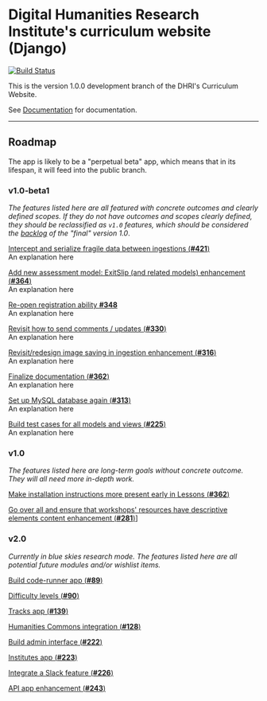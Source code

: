 # Digital Humanities Research Institute's curriculum website (Django)

[![Build Status](https://travis-ci.com/DHRI-Curriculum/django-app.svg?token=qsoYACcVqJuqMoXfJy84&branch=v1-dev)](https://travis-ci.com/DHRI-Curriculum/django-app)

This is the version 1.0.0 development branch of the DHRI's Curriculum Website.

See [Documentation](_docs/README.md) for documentation.

---

## Roadmap

The app is likely to be a "perpetual beta" app, which means that in its lifespan, it will feed into the public branch.

### v1.0-beta1

_The features listed here are all featured with concrete outcomes and clearly defined scopes. If they do not have outcomes and scopes clearly defined, they should be reclassified as `v1.0` features, which should be considered the [backlog](https://www.scrum.org/resources/what-is-a-product-backlog#:~:text=As%20described%20in%20the%20Scrum,in%20a%20Sprint%20Planning%20event.) of the "final" version 1.0_.

[Intercept and serialize fragile data between ingestions (**#421**)](https://github.com/DHRI-Curriculum/django-app/issues/421)  
An explanation here

[Add new assessment model: ExitSlip (and related models) enhancement (**#364**)](https://github.com/DHRI-Curriculum/django-app/issues/364)  
An explanation here

[Re-open registration ability **#348**](https://github.com/DHRI-Curriculum/django-app/issues/348)  
An explanation here

[Revisit how to send comments / updates (**#330**)](https://github.com/DHRI-Curriculum/django-app/issues/330)  
An explanation here

[Revisit/redesign image saving in ingestion enhancement (**#316**)](https://github.com/DHRI-Curriculum/django-app/issues/316)  
An explanation here

[Finalize documentation (**#362**)](https://github.com/DHRI-Curriculum/django-app/issues/362)  
An explanation here

[Set up MySQL database again (**#313**)](https://github.com/DHRI-Curriculum/django-app/issues/313)  
An explanation here

[Build test cases for all models and views (**#225**)](https://github.com/DHRI-Curriculum/django-app/issues/225)  
An explanation here

### v1.0

_The features listed here are long-term goals without concrete outcome. They will all need more in-depth work._

[Make installation instructions more present early in Lessons (**#362**)](https://github.com/DHRI-Curriculum/django-app/issues/362)

[Go over all and ensure that workshops' resources have descriptive elements content enhancement (**#281**)](https://github.com/DHRI-Curriculum/django-app/issues/281)]

### v2.0

_Currently in blue skies research mode. The features listed here are all potential future modules and/or wishlist items._

[Build code-runner app (**#89**)](https://github.com/DHRI-Curriculum/django-app/issues/89)

[Difficulty levels (**#90**)](https://github.com/DHRI-Curriculum/django-app/issues/90)

[Tracks app (**#139**)](https://github.com/DHRI-Curriculum/django-app/issues/139)

[Humanities Commons integration (**#128**)](https://github.com/DHRI-Curriculum/django-app/issues/128)

[Build admin interface (**#222**)](https://github.com/DHRI-Curriculum/django-app/issues/222)

[Institutes app (**#223**)](https://github.com/DHRI-Curriculum/django-app/issues/223)

[Integrate a Slack feature (**#226**)](https://github.com/DHRI-Curriculum/django-app/issues/226)

[API app enhancement (**#243**)](https://github.com/DHRI-Curriculum/django-app/issues/243)

